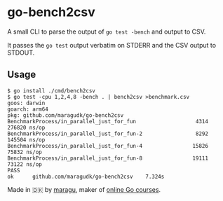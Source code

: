 # go-bench2csv

A small CLI to parse the output of `go test -bench` and output to CSV.

It passes the `go test` output verbatim on STDERR and the CSV output to STDOUT.

## Usage

```shell
$ go install ./cmd/bench2csv
$ go test -cpu 1,2,4,8 -bench . | bench2csv >benchmark.csv
goos: darwin
goarch: arm64
pkg: github.com/maragudk/go-bench2csv
BenchmarkProcess/in_parallel_just_for_fun           	    4314	    276820 ns/op
BenchmarkProcess/in_parallel_just_for_fun-2         	    8292	    145504 ns/op
BenchmarkProcess/in_parallel_just_for_fun-4         	   15826	     75832 ns/op
BenchmarkProcess/in_parallel_just_for_fun-8         	   19111	     73122 ns/op
PASS
ok  	github.com/maragudk/go-bench2csv	7.324s
```

Made in 🇩🇰 by [maragu](https://www.maragu.dk/), maker of [online Go courses](https://www.golang.dk/).
